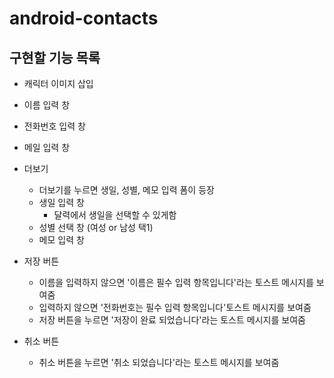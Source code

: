 # android-contacts


## 구현할 기능 목록
- 캐릭터 이미지 삽입
- 이름 입력 창
- 전화번호 입력 창
- 메일 입력 창


- 더보기
  - 더보기를 누르면 생일, 성별, 메모 입력 폼이 등장
  - 생일 입력 창
    - 달력에서 생일을 선택할 수 있게함
  - 성별 선택 창 (여성 or 남성 택1)
  - 메모 입력 창

 
- 저장 버튼
  - 이름을 입력하지 않으면 '이름은 필수 입력 항목입니다'라는 토스트 메시지를 보여줌
  - 입력하지 않으면 '전화번호는 필수 입력 항목입니다'토스트 메시지를 보여줌
  - 저장 버튼을 누르면 '저장이 완료 되었습니다'라는 토스트 메시지를 보여줌


- 취소 버튼
  - 취소 버튼을 누르면 '취소 되었습니다'라는 토스트 메시지를 보여줌